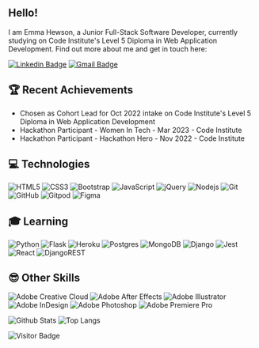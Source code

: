 ## Hello!

I am Emma Hewson, a Junior Full-Stack Software Developer, currently studying on Code Institute's Level 5 Diploma in Web Application Development. Find out more about me and get in touch here:

[![Linkedin Badge](https://img.shields.io/badge/-emmajmhewson-blue?style=flat-square&logo=Linkedin&logoColor=white&link=https://https://www.linkedin.com/in/emmajmhewson/)](https://www.linkedin.com/in/emmajmhewson/)
[![Gmail Badge](https://img.shields.io/badge/-emhewson@hotmail.com-c14438?style=flat-square&logo=Gmail&logoColor=white&link=mailto:emhewson@hotmail.com)](mailto:emhewson@hotmail.com)

## 🏆 Recent Achievements
* Chosen as Cohort Lead for Oct 2022 intake on Code Institute's Level 5 Diploma in Web Application Development
* Hackathon Participant - Women In Tech - Mar 2023 - Code Institute
* Hackathon Participant - Hackathon Hero - Nov 2022 - Code Institute

## 💻 Technologies

![HTML5](https://img.shields.io/badge/-HTML5-E34F26?style=flat-square&logo=html5&logoColor=white)
![CSS3](https://img.shields.io/badge/-CSS3-1572B6?style=flat-square&logo=css3)
![Bootstrap](https://img.shields.io/badge/-Bootstrap-563D7C?style=flat-square&logo=bootstrap)
![JavaScript](https://img.shields.io/badge/-JavaScript-black?style=flat-square&logo=javascript)
![jQuery](https://img.shields.io/badge/jquery-%230769AD.svg?style=flat-square&logo=jquery&logoColor=white)
![Nodejs](https://img.shields.io/badge/-Nodejs-black?style=flat-square&logo=Node.js)
![Git](https://img.shields.io/badge/-Git-black?style=flat-square&logo=git)
![GitHub](https://img.shields.io/badge/-GitHub-181717?style=flat-square&logo=github)
![Gitpod](https://img.shields.io/badge/-Gitpod-f06611.svg?style=flat-square&logo=gitpod&logoColor=white)
![Figma](https://img.shields.io/badge/figma-%23F24E1E.svg?style=flat-square&logo=figma&logoColor=white)

## 🎓 Learning

![Python](https://img.shields.io/badge/-Python-black?style=flat-square&logo=Python)
![Flask](https://img.shields.io/badge/flask-%23000.svg?style=flat-square&logo=flask&logoColor=white)
![Heroku](https://img.shields.io/badge/heroku-%23430098.svg?style=flat-square&logo=heroku&logoColor=white)
![Postgres](https://img.shields.io/badge/postgres-%23316192.svg?style=flat-square&logo=postgresql&logoColor=white)
![MongoDB](https://img.shields.io/badge/MongoDB-%234ea94b.svg?style=flat-square&logo=mongodb&logoColor=white)
![Django](https://img.shields.io/badge/django-%23092E20.svg?style=flat-square&logo=django&logoColor=white)
![Jest](https://img.shields.io/badge/-jest-%23C21325?style=flat-square&logo=jest&logoColor=white)
![React](https://img.shields.io/badge/-React-black?style=flat-square&logo=react)
![DjangoREST](https://img.shields.io/badge/DJANGO-REST-ff1709?style=flat-square&logo=django&logoColor=white&color=ff1709&labelColor=gray)


## 😎 Other Skills

![Adobe Creative Cloud](https://img.shields.io/badge/Adobe%20Creative%20Cloud-DA1F26.svg?style=flat-square&logo=Adobe%20Creative%20Cloud&logoColor=white)
![Adobe After Effects](https://img.shields.io/badge/Adobe%20After%20Effects-9999FF.svg?style=flat-square&logo=Adobe%20After%20Effects&logoColor=white)
![Adobe Illustrator](https://img.shields.io/badge/adobe%20illustrator-%23FF9A00.svg?style=flat-square&logo=adobe%20illustrator&logoColor=white)
![Adobe InDesign](https://img.shields.io/badge/Adobe%20InDesign-49021F?style=flat-square&logo=adobeindesign&logoColor=white)
![Adobe Photoshop](https://img.shields.io/badge/adobe%20photoshop-%2331A8FF.svg?style=flat-square&logo=adobe%20photoshop&logoColor=white)
![Adobe Premiere Pro](https://img.shields.io/badge/Adobe%20Premiere%20Pro-9999FF.svg?style=flat-square&logo=Adobe%20Premiere%20Pro&logoColor=white)



![Github Stats](https://github-readme-stats.vercel.app/api?username=emmahewson&count_private=true&show_icons=true&include_all_commits=true)
![Top Langs](https://github-readme-stats.vercel.app/api/top-langs/?username=emmahewson&hide=TeX&layout=compact)

![Visitor Badge](https://visitor-badge.laobi.icu/badge?page_id=emmahewson.emmahewson)

